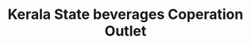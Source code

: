 ---
title: "Kerala State beverages Coperation Outlet"
url: /pattanakkad/kerala-state-beverages-coperation-outlet/
shop: Wein
---